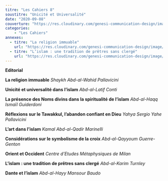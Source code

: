 ```yaml
---
titre: "Les Cahiers 8"
soustitre: "Unicité et Universalité"
date: "2020-09-08"
couverture: "https://res.cloudinary.com/genesi-communication-design/image/upload/v1606125410/ihei/couvertures/c08_vlhiv3.jpg"
categories:
    - "Les Cahiers"
annexes:
  - titre: "La religion immuable"
    url: "https://res.cloudinary.com/genesi-communication-design/image/upload/v1606736142/ihei/PDF/Les%20Cahiers/Les%20Cahiers%208/La-religion-immuable_i7apso.pdf"
  - titre: "L’islam : une tradition de prêtres sans clergé"
    url: "https://res.cloudinary.com/genesi-communication-design/image/upload/v1606736142/ihei/PDF/Les%20Cahiers/Les%20Cahiers%208/L-islam-une-tradition_tquvbu.pdf"
---
```


**Editorial**

**La religion immuable**
*Shaykh Abd-al-Wahid Pallavicini*

**Unicité et universalité dans l’islam**
*Abd-al-Latif Conti*

**La présence des Noms divins dans la spiritualité de l’islam**
*Abd-al-Haqq Ismaïl Guiderdoni*

**Réflexions sur le Tawakkul, l’abandon confiant en Dieu**
*Yahya Sergio Yahe Pallavicini*

**L’art dans l’islam**
*Kamal Abd-al-Qadir Marinelli*

**Considérations sur le symbolisme de la croix**
*Abd-al-Qayyoum Guerre-Genton*

**Orient et Occident**
*Centre d’Etudes Métaphysiques de Milan*

**L’islam&nbsp;: une tradition de prêtres sans clergé**
*Abd-al-Karim Turnley*

**Dante et l’islam**
*Abd-al-Hayy Mansour Baudo*